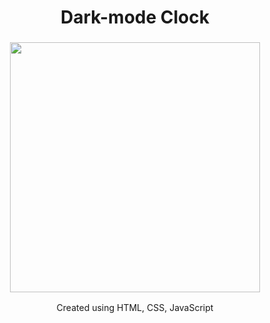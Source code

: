 <h1 align="center">Dark-mode Clock</h1>

<h3 align="center">
  <img align="center" width="400px" src="https://i.pinimg.com/originals/91/6c/0a/916c0a85871cbff48bab19a5188928ed.gif"/>
</h3>

<p align="center">Created using HTML, CSS, JavaScript</p>